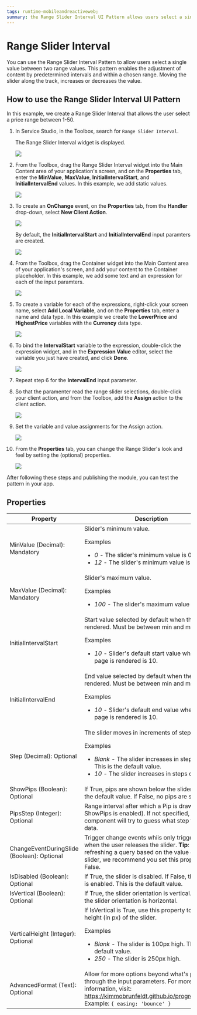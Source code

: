 ```yaml
---
tags: runtime-mobileandreactiveweb;  
summary: the Range Slider Interval UI Pattern allows users select a single value between two range values.
---
```


# Range Slider Interval

You can use the Range Slider Interval Pattern to allow users select a single value between two range values. This pattern enables the adjustment of content by predetermined intervals and within a chosen range. Moving the slider along the track, increases or decreases the value. 

## How to use the Range Slider Interval UI Pattern

In this example, we create a Range Slider Interval that allows the user select a price range between 1-50.

1. In Service Studio, in the Toolbox, search for `Range Slider Interval`. 

    The Range Slider Interval widget is displayed.

    ![](images/rangesliderinterval-2-ss.png)

1. From the Toolbox, drag the Range Slider Interval widget into the Main Content area of your application's screen, and on the **Properties** tab, enter the **MinValue**, **MaxValue**, **InitialIntervalStart**, and **InitialIntervalEnd** values. In this example, we add static values.
    
    ![](images/rangesliderinterval-3-ss.png)  

1. To create an **OnChange** event, on the **Properties** tab, from the **Handler** drop-down, select **New Client Action**.

    ![](images/rangesliderinterval-5-ss.png)  

    By default, the **InitialIntervalStart** and **InitialIntervalEnd** input paramters are created.

    ![](images/rangesliderinterval-4-ss.png)  

1. From the Toolbox, drag the Container widget into the Main Content area of your application's screen, and add your content to the Container placeholder. In this example, we add some text and an expression for each of the input paramters.

    ![](images/rangesliderinterval-6-ss.png)  

1. To create a variable for each of the expressions, right-click your screen name, select **Add Local Variable**, and on the **Properties** tab, enter a name and data type. In this example we create the **LowerPrice** and **HighestPrice** variables with the **Currency** data type.

    ![](images/rangesliderinterval-8-ss.png) 

1. To bind the **IntervalStart** variable to the expression, double-click the expression widget, and in the **Expression Value** editor, select the variable you just have created, and click **Done**.

    ![](images/rangesliderinterval-9-ss.png) 

1. Repeat step 6 for the **IntervalEnd** input parameter.

1. So that the paramenter read the range slider selections, double-click your client action, and from the Toolbox, add the **Assign** action to the client action. 

    ![](images/rangesliderinterval-11-ss.png) 

1. Set the variable and value assignments for the Assign action.

    ![](images/rangesliderinterval-12-ss.png) 

1. From the **Properties** tab, you can change the Range Slider's look and feel by setting the (optional) properties.

    ![](images/rangesliderinterval-13-ss.png) 

After following these steps and publishing the module, you can test the pattern in your app. 

## Properties

|**Property** |  **Description** |  
|---|---|
| MinValue (Decimal): Mandatory  |  Slider's minimum value. <p>Examples <ul><li>_0_ - The slider's minimum value is 0.</li><li>_12_ - The slider's minimum value is 12</li> </ul></p> |
| MaxValue (Decimal): Mandatory  |  Slider's maximum value. <p>Examples <ul><li>_100_ - The slider's maximum value is 100.</li></ul></p> |
| InitialIntervalStart  |  Start value selected by default when the page is rendered. Must be between min and max values. <p>Examples <ul><li>_10_ - Slider's default start value when the page is rendered is 10.</li></ul></p> |
| InitialIntervalEnd  |  End value selected by default when the page is rendered. Must be between min and max values. <p>Examples <ul><li>_10_ - Slider's default end value when the page is rendered is 10.</li></ul></p> |
| Step (Decimal): Optional  | The slider moves in increments of steps.<p>Examples <ul><li>_Blank_ - The slider increases in steps of 1. This is the default value. </li><li>_10_ - The slider increases in steps of 10.</li></ul></p>|
| ShowPips (Boolean): Optional  | If True, pips are shown below the slider. This is the default value. If False, no pips are shown. | 
| PipsStep (Integer): Optional  |  Range interval after which a Pip is drawn (when ShowPips is enabled). If not specified, the component will try to guess what step fits your data.  |
| ChangeEventDuringSlide  (Boolean): Optional |  Trigger change events whiis only triggered when the user releases the slider.  **Tip**: If you're refreshing a query based on the value of the slider, we recommend you set this property to False.  |
|IsDisabled (Boolean): Optional | If True, the slider is disabled. If False, the slider is enabled. This is the default value. | 
|IsVertical (Boolean): Optional | If True, the slider orientation is vertical. If False, the slider orientation is horizontal. | 
|VerticalHeight (Integer): Optional | If IsVertical is True, use this property to set the height (in px) of the slider. <p>Examples <ul><li>_Blank_ - The slider is 100px high. This is the default value. </li><li>_250_ - The slider is 250px high.</li></ul></p> | 
|AdvancedFormat (Text): Optional  |  Allow for more options beyond what's provided through the input parameters. For more information, visit: https://kimmobrunfeldt.github.io/progressbar.js/. Example: `{ easing: 'bounce' }` |
  

